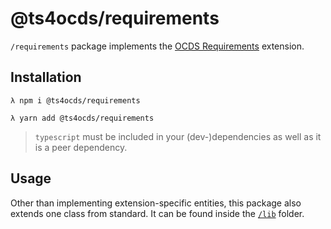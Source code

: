 # @ts4ocds/requirements

`/requirements` package implements the [OCDS Requirements](https://extensions.open-contracting.org/en/extensions/requirements/master/) extension.

## Installation

```shell script
λ npm i @ts4ocds/requirements
```

```shell script
λ yarn add @ts4ocds/requirements
```

> `typescript` must be included in your (dev-)dependencies as well as it is a peer dependency.

## Usage

Other than implementing extension-specific entities, this package also extends one class from standard.
It can be found inside the [`/lib`](https://github.com/uStudioTeam/ts4ocds/tree/main/packages/requirements/src/lib) folder.
